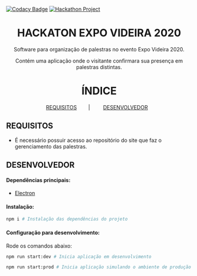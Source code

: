 [![Codacy Badge](https://api.codacy.com/project/badge/Grade/6de12d9870a14da183120655032f3c2a)](https://app.codacy.com/manual/MisterDaniels/raka2-event-service?utm_source=github.com&utm_medium=referral&utm_content=MisterDaniels/raka2-event-service&utm_campaign=Badge_Grade_Dashboard)
[![Hackathon Project](https://img.shields.io/badge/Hackathon-Project-informational.svg)](https://www.facebook.com/events/ser-brf/expo-videira-2020/124577072103521/)&nbsp;
<h1 align="center">
  HACKATON EXPO VIDEIRA 2020
</h1>

<p align="center">
Software para organização de palestras no evento Expo Videira 2020.
</p>
<p align="center">
Contém uma aplicação onde o visitante confirmara sua presença em palestras distintas.
</p>

<h1 align="center">
  ÍNDICE
</h1>

<p align="center">
  <a href="#id_01">REQUISITOS</a>&nbsp;&nbsp;&nbsp;&nbsp;&nbsp;&nbsp;&nbsp;&nbsp;|&nbsp;&nbsp;&nbsp;&nbsp;&nbsp;&nbsp;&nbsp;&nbsp;
  <a href="#id_02">DESENVOLVEDOR</a>&nbsp;&nbsp;&nbsp;
</p>

## REQUISITOS <a name="id_01"></a>
- É necessário possuir acesso ao repositório do site que faz o gerenciamento das palestras.

## DESENVOLVEDOR <a name="id_02"></a>

#### Dependências principais:
- [Electron](https://www.electronjs.org/)

#### Instalação:

```sh
npm i # Instalação das dependências do projeto
```

#### Configuração para desenvolvimento:

Rode os comandos abaixo:
 ```sh
 npm run start:dev # Inicia aplicação em desenvolvimento

 npm run start:prod # Inicia aplicação simulando o ambiente de produção
 ```
